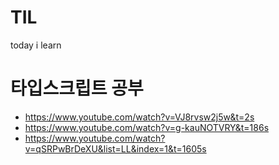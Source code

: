 # TIL
today i learn
# 타입스크립트 공부
+ https://www.youtube.com/watch?v=VJ8rvsw2j5w&t=2s
+ https://www.youtube.com/watch?v=g-kauNOTVRY&t=186s
+ https://www.youtube.com/watch?v=qSRPwBrDeXU&list=LL&index=1&t=1605s
